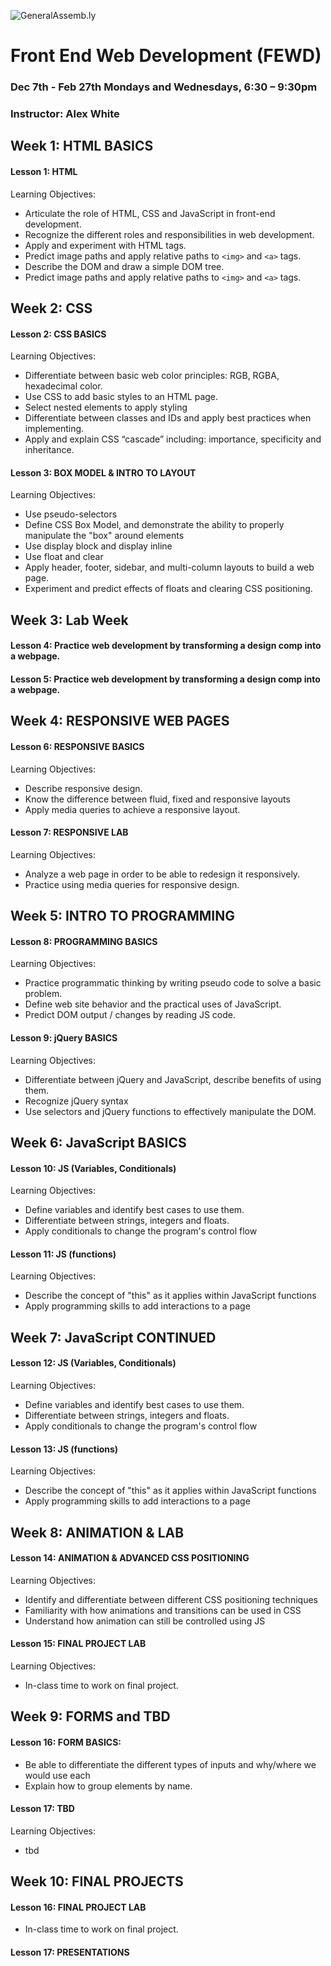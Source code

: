 ![GeneralAssemb.ly](https://github.com/generalassembly/ga-ruby-on-rails-for-devs/raw/master/images/ga.png "GeneralAssemb.ly")

# Front End Web Development (FEWD)
### Dec 7th - Feb 27th Mondays and Wednesdays, 6:30 – 9:30pm
### Instructor: Alex White

## Week 1: HTML BASICS
#### Lesson 1: HTML
Learning Objectives:
- Articulate the role of HTML, CSS and JavaScript in front-end development.
- Recognize the different roles and responsibilities in web development.
- Apply and experiment with HTML tags.
- Predict image paths and apply relative paths to `<img>` and `<a>` tags.
- Describe the DOM and draw a simple DOM tree.
- Predict image paths and apply relative paths to `<img>` and `<a>` tags.

## Week 2: CSS
#### Lesson 2: CSS BASICS
Learning Objectives:
- Differentiate between basic web color principles: RGB, RGBA, hexadecimal color.
- Use CSS to add basic styles to an HTML page.
- Select nested elements to apply styling
- Differentiate between classes and IDs and apply best practices when implementing.
- Apply and explain CSS “cascade” including: importance, specificity and inheritance.

#### Lesson 3: BOX MODEL & INTRO TO LAYOUT
Learning Objectives:
- Use pseudo-selectors
- Define CSS Box Model, and demonstrate the ability to properly manipulate the "box" around elements
- Use display block and display inline
- Use float and clear
- Apply header, footer, sidebar, and multi-column layouts to build a web page.
- Experiment and predict effects of floats and clearing CSS positioning.

## Week 3: Lab Week
#### Lesson 4: Practice web development by transforming a design comp into a webpage.
#### Lesson 5: Practice web development by transforming a design comp into a webpage.

## Week 4: RESPONSIVE WEB PAGES
#### Lesson 6: RESPONSIVE BASICS
Learning Objectives:
- Describe responsive design.
- Know the difference between fluid, fixed and responsive layouts
- Apply media queries to achieve a responsive layout.

#### Lesson 7: RESPONSIVE LAB
Learning Objectives:
- Analyze a web page in order to be able to redesign it responsively.
- Practice using media queries for responsive design.

## Week 5: INTRO TO PROGRAMMING
#### Lesson 8: PROGRAMMING BASICS
Learning Objectives:
- Practice programmatic thinking by writing pseudo code to solve a basic problem.
- Define web site behavior and the practical uses of JavaScript.
- Predict DOM output / changes by reading JS code.

#### Lesson 9: jQuery BASICS
Learning Objectives:
- Differentiate between jQuery and JavaScript, describe benefits of using them.
- Recognize jQuery syntax
- Use selectors and jQuery functions to effectively manipulate the DOM.


## Week 6: JavaScript BASICS
#### Lesson 10: JS (Variables, Conditionals)
Learning Objectives:
- Define variables and identify best cases to use them.
- Differentiate between strings, integers and floats.
- Apply conditionals to change the program's control flow

#### Lesson 11: JS (functions)
Learning Objectives:
- Describe the concept of "this" as it applies within JavaScript functions
- Apply programming skills to add interactions to a page


## Week 7: JavaScript CONTINUED
#### Lesson 12: JS (Variables, Conditionals)
Learning Objectives:
- Define variables and identify best cases to use them.
- Differentiate between strings, integers and floats.
- Apply conditionals to change the program's control flow

#### Lesson 13: JS (functions)
Learning Objectives:
- Describe the concept of "this" as it applies within JavaScript functions
- Apply programming skills to add interactions to a page


## Week 8: ANIMATION & LAB
#### Lesson 14: ANIMATION & ADVANCED CSS POSITIONING
Learning Objectives:
- Identify and differentiate between different CSS positioning techniques
- Familiarity with how animations and transitions can be used in CSS
- Understand how animation can still be controlled using JS

#### Lesson 15: FINAL PROJECT LAB
Learning Objectives:
- In-class time to work on final project.

## Week 9: FORMS and TBD
#### Lesson 16: FORM BASICS:
- Be able to differentiate the different types of inputs and why/where we would use each
- Explain how to group elements by name.

#### Lesson 17: TBD
Learning Objectives:
- tbd

## Week 10: FINAL PROJECTS
#### Lesson 16:  FINAL PROJECT LAB
- In-class time to work on final project.

#### Lesson 17: PRESENTATIONS
